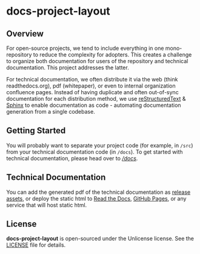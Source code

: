 # docs-project-layout

## Overview

For open-source projects, we tend to include everything in one mono-repository to reduce the complexity for adopters.  This creates a challenge to organize both documentation for users of the repository and technical documentation.  This project addresses the latter.  

For technical documentation, we often distribute it via the web (think readthedocs.org), pdf (whitepaper), or even to internal organization confluence pages.  Instead of having duplicate and often out-of-sync documentation for each distribution method, we use [reStructuredText](https://www.sphinx-doc.org/en/master/usage/restructuredtext/basics.html) &  [Sphinx](https://www.sphinx-doc.org/en/master/) to enable documentation as code - automating documentation generation from a single codebase.  

## Getting Started

You will probably want to separate your project code (for example, in `/src`) from your technical documentation code (in `/docs`).  To get started with technical documentation, please head over to [*/docs*](./docs).

## Technical Documentation

You can add the generated pdf of the technical documentation as [release assets](https://github.com/jaredweinfurtner/docs-project-layout/releases), or deploy the static html to [Read the Docs](https://github.com/jaredweinfurtner/docs-project-layout/releases), [GitHub Pages](https://pages.github.com/), or any service that will host static html.

## License

**docs-project-layout** is open-sourced under the Unlicense license. See the
[LICENSE](LICENSE) file for details.

